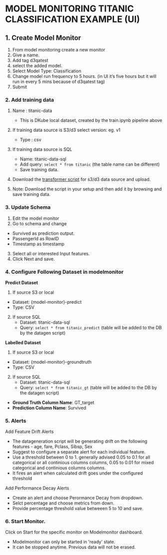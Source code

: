 # MODEL MONITORING TITANIC CLASSIFICATION EXAMPLE (UI)

## 1. Create Model Monitor
1. From model monitoring create a new monitor
2. Give a name.
3. Add tag d3qatest
4. select the added model.
5. Select Model Type: Classification
6. Change model run frequency to 5 hours. (in UI it’s five hours but it will run in every 5 mins because of d3qatest tag)
7. Submit

### 2. Add training data 
1. Name : titanic-data 
   - This is DKube local dataset, created by the train.ipynb pipeline above

2. If training data source is S3/d3 select version: eg. v1
   - Type : csv
3. If training data source is SQL
      - Name: titanic-data-sql
      - Add query: `select * from titanic` (the table name can be different)
      - Save training data.
4. Download the [transformer script](https://github.com/oneconvergence/dkube-examples/tree/monitoring/titanic/transform_data.py) for s3/d3 data source and upload. 
5. Note: Download the script in your setup and then add it by browsing and save training data.


### 3. Update Schema
1. Edit the model monitor
2. Go to schema and change
  - Survived as prediction output.
  - PassengerId as RowID
  - Timestamp as timestamp
3. Select all or interested Input features.
4. Click Next and save.

### 4. Configure Following Dataset in modelmonitor
**Predict Dataset**
1. If source S3 or local
  -  Dataset: {model-monitor}-predict
  -  Type: CSV
2. If source SQL
      - Dataset: titanic-data-sql
      - Query: `select * from titanic_predict` (table will be added to the DB by the datagen script)

**Labelled Dataset**
1. If source S3 or local
  -  Dataset: {model-monitor}-groundtruth
  -  Type: CSV
2. If source SQL
      - Dataset: titanic-data-sql
      - Query: `select * from titanic_gt` (table will be added to the DB by the datagen script)

- **Ground Truth Column Name**: GT_target
- **Prediction Column Name**: Survived

### 5. Alerts
Add Feature Drift Alerts 
 - The datageneration script will be generating drift on the following features - age, fare, Pclass, Sibsp, Sex
 - Suggest to configure a separate alert for each individual feature. 
 - Use a threshold between 0 to 1. generally advised 0.05 to 0.1 for all categorical or all continious columns columns,  0.05 to 0.01 for mixed categorical and continious columns columns.
 - It fires an alert when calculated drift goes under the configured threshold

Add Performance Decay Alerts
  - Create an alert and choose Perormance Decay from dropdown.
  - Selct percentage and choose metrics from down.
  - Provide percentage threshold value betweeen 5 to 10 and save.

### 6. Start Monitor.
Click on Start for the specific monitor on Modelmonitor dashboard. 
   - Modelmonitor can only be started in 'ready' state.
   - It can be stopped anytime. Previous data will not be erased.
